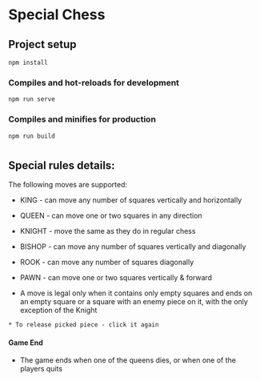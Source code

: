 # Special Chess 

## Project setup
```
npm install
```

### Compiles and hot-reloads for development
```
npm run serve
```

### Compiles and minifies for production
```
npm run build
```
# 

## Special rules details:

The following moves are supported:

* KING - can move any number of squares vertically and horizontally
* QUEEN - can move one or two squares in any direction
* KNIGHT - move the same as they do in regular chess
* BISHOP - can move any number of squares vertically and diagonally
* ROOK - can move any number of squares diagonally
* PAWN - can move one or two squares vertically & forward

* A move is legal only when it contains only empty squares and ends on an empty square or a square with an enemy piece on it, with the only exception of the Knight

```
* To release picked piece - click it again
```

#### Game End
* The game ends when one of the queens dies, or when one of the players quits